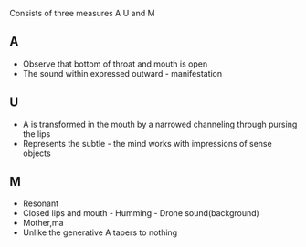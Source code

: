 Consists of three measures A U and M

## A

- Observe that bottom of throat and mouth is open
- The sound within expressed outward - manifestation

## U

- A is transformed in the mouth by a narrowed channeling through pursing the lips
- Represents the subtle - the mind works with impressions of sense objects

## M

- Resonant
- Closed lips and mouth - Humming - Drone sound(background)
- Mother,ma
- Unlike the generative A tapers to nothing
